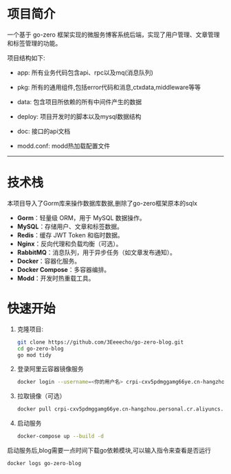 # 项目简介

一个基于 go-zero 框架实现的微服务博客系统后端，实现了用户管理、文章管理和标签管理的功能。

项目结构如下:

- app: 所有业务代码包含api、rpc以及mq(消息队列)
  
- pkg: 所有的通用组件,包括error代码和消息,ctxdata,middleware等等
  
- data: 包含项目所依赖的所有中间件产生的数据
  
- deploy: 项目开发时的脚本以及mysql数据结构
  
- doc: 接口的api文档
  
- modd.conf: modd热加载配置文件
  

---

# 技术栈

本项目导入了Gorm库来操作数据库数据,删除了go-zero框架原本的sqlx
- **Gorm**：轻量级 ORM，用于 MySQL 数据操作。
- **MySQL**：存储用户、文章和标签数据。
- **Redis**：缓存 JWT Token 和临时数据。
- **Nginx**：反向代理和负载均衡（可选）。
- **RabbitMQ**：消息队列，用于异步任务（如文章发布通知）。
- **Docker**：容器化服务。
- **Docker Compose**：多容器编排。
- **Modd**：开发时热重载工具。
  

# 快速开始
1. 克隆项目:
   ```bash
   git clone https://github.com/3Eeeecho/go-zero-blog.git
   cd go-zero-blog
   go mod tidy
2. 登录阿里云容器镜像服务
   ```bash
   docker login --username=<你的用户名> crpi-cxv5pdmggamg66ye.cn-hangzhou.personal.cr.aliyuncs.com
3. 拉取镜像（可选）
   ```bash 
   docker pull crpi-cxv5pdmggamg66ye.cn-hangzhou.personal.cr.aliyuncs.com/eecho_go/go-zero-blog:latest
4. 启动服务
   ```bash
   docker-compose up --build -d

启动服务后,blog需要一点时间下载go依赖模块,可以输入指令来查看是否运行
   ```bash
   docker logs go-zero-blog
